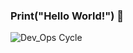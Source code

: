 ### Print("Hello World!") 👋

![Dev_Ops Cycle](https://www.anblicks.com/wp-content/uploads/2021/08/DevSecOps.gif.gif)

